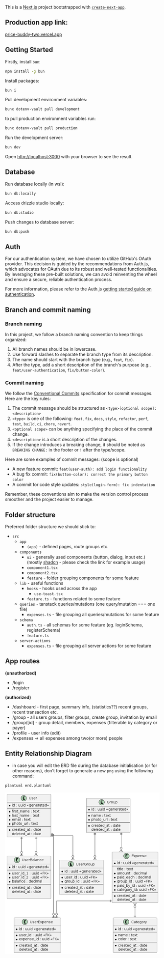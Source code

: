 This is a [Next.js](https://nextjs.org/) project bootstrapped with [`create-next-app`](https://github.com/vercel/next.js/tree/canary/packages/create-next-app).

## Production app link:
[price-buddy-two.vercel.app](https://price-buddy-two.vercel.app)

## Getting Started

Firstly, install `bun`:

```bash
npm install -g bun
```

Install packages:

```bash
bun i
```

Pull development environment variables:
```bash
bunx dotenv-vault pull development 
```
to pull production environment variables run:
```bash
bunx dotenv-vault pull production 
```

Run the development server:

```bash
bun dev
```

Open [http://localhost:3000](http://localhost:3000) with your browser to see the result.


## Database
Run database locally (in wsl):

```bash
bun db:locally
```

Access drizzle studio locally:

```bash
bun db:studio
```

Push changes to database server:

```bash
bun db:push
```
## Auth
For our authentication system, we have chosen to utilize GitHub's OAuth provider. This decision is guided by the recommendations from Auth.js, which advocates for OAuth due to its robust and well-tested functionalities. By leveraging these pre-built solutions, we can avoid reinventing the wheel and ensure a secure, reliable authentication process. 

For more information, please refer to the Auth.js [getting started guide on authentication](https://authjs.dev/getting-started/authentication).

## Branch and commit naming

### Branch naming

In this project, we follow a branch naming convention to keep things organized:

1. All branch names should be in lowercase.
2. Use forward slashes to separate the branch type from its description.
3. The name should start with the branch type (e.g., `feat`, `fix`).
4. After the type, add a short description of the branch's purpose (e.g., `feat/user-authentication`, `fix/button-color`).

### Commit naming

We follow the [Conventional Commits](https://www.conventionalcommits.org/) specification for commit messages. Here are the key rules:

1. The commit message should be structured as `<type>[optional scope]: <description>`
2. `<type>` is one of the following: `feat`, `fix`, `docs`, `style`, `refactor`, `perf`, `test`, `build`, `ci`, `chore`, `revert`.
3. `<optional scope>` can be anything specifying the place of the commit change.
4. `<description>` is a short description of the changes.
5. If the change introduces a breaking change, it should be noted as `BREAKING CHANGE:` in the footer or `!` after the type/scope.

Here are some examples of commit messages: (scope is optional)

- A new feature commit: `feat(user-auth): add login functionality`
- A bug fix commit: `fix(button-color): correct the primary button color`
- A commit for code style updates: `style(login-form): fix indentation`

Remember, these conventions aim to make the version control process smoother and the project easier to manage.

## Folder structure

Preferred folder structure we should stick to:

- `src`
  - `app`
    - `(app)` - defined pages, route groups etc.
  - `components`
    - `ui` - generally used components (button, dialog, input etc.) (mostly [shadcn](https://ui.shadcn.com/docs/components) - please check the link for example usage)
    - `component1.tsx`
    - `component2.tsx`
    - `feature` - folder grouping components for some feature
  - `lib` - useful functions
    - `hooks` - hooks used across the app
      - `use-toast.tsx`
    - `feature.ts` - functions related to some feature
  - `queries` - tanstack queries/mutations (one query/mutation === one file)
    - `expenses.ts` - file grouping all queries/mutations for some feature
  - `schema`
    - `auth.ts` - all schemas for some feature (eg. loginSchema, registerSchema)
    - `feature.ts`
  - `server-actions`
    - `expenses.ts` - file grouping all server actions for some feature

## App routes

**(unauthorized)**

- /login
- /register

**(authorized)**

- /dashboard - first page, summary info, (statistics??) recent groups, recent transaction etc.
- /group - all users groups, filter groups, create group, invitation by email
- /group/[id] - group detail, members, expenses (filterable by category or payer)
- /profile - user info (edit)
- /expenses -> all expenses among two(or more) people

## Entity Relationship Diagram

- in case you will edit the ERD file during the database initialisation (or for other reasons), don't forget to generate a new `png` using the following command:

```bash
plantuml erd.plantuml
```

![Entity Relationship Diagram](diagrams/erd/erd.png)
